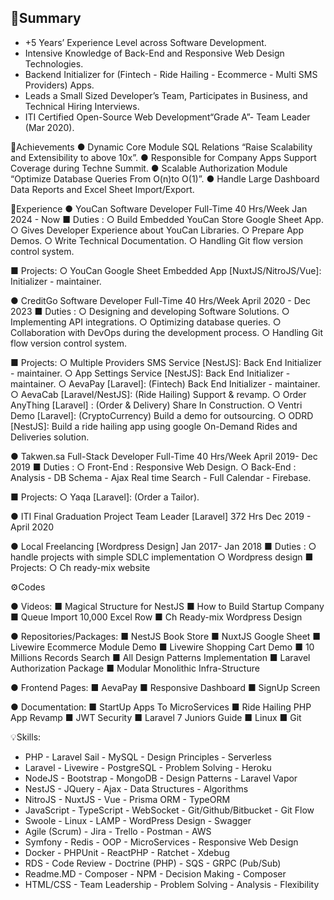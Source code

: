 ## 📜Summary

- +5 Years’ Experience Level across Software Development.
- Intensive Knowledge of Back-End and Responsive Web Design Technologies.
- Backend Initializer for (Fintech - Ride Hailing - Ecommerce - Multi SMS Providers) Apps.
- Leads a Small Sized Developer’s Team, Participates in Business, and Technical Hiring Interviews.
- ITI Certified Open-Source Web Development“Grade A”- Team Leader (Mar 2020).

🏅Achievements
● Dynamic Core Module SQL Relations “Raise Scalability and Extensibility to above 10x”.
● Responsible for Company Apps Support Coverage during Techne Summit.
● Scalable Authorization Module “Optimize Database Queries From O(n)to O(1)”.
● Handle Large Dashboard Data Reports and Excel Sheet Import/Export.

💼Experience
● YouCan Software Developer Full-Time 40 Hrs/Week Jan 2024 - Now
  ■ Duties :
    ○ Build Embedded YouCan Store Google Sheet App.
    ○ Gives Developer Experience about YouCan Libraries.
    ○ Prepare App Demos.
    ○ Write Technical Documentation.
    ○ Handling Git flow version control system.
    
  ■ Projects:
    ○ YouCan Google Sheet Embedded App [NuxtJS/NitroJS/Vue]: Initializer - maintainer.

● CreditGo Software Developer Full-Time 40 Hrs/Week April 2020 - Dec 2023
  ■ Duties :
    ○ Designing and developing Software Solutions.
    ○ Implementing API integrations.
    ○ Optimizing database queries.
    ○ Collaboration with DevOps during the development process.
    ○ Handling Git flow version control system.
    
  ■ Projects:
    ○ Multiple Providers SMS Service [NestJS]: Back End Initializer - maintainer.
    ○ App Settings Service [NestJS]: Back End Initializer - maintainer.
    ○ AevaPay [Laravel]: (Fintech) Back End Initializer - maintainer.
    ○ AevaCab [Laravel/NestJS]: (Ride Hailing) Support & revamp.
    ○ Order AnyThing [Laravel] : (Order & Delivery) Share In Construction.
    ○ Ventri Demo [Laravel]: (CryptoCurrency) Build a demo for outsourcing.
    ○ ODRD [NestJS]: Build a ride hailing app using google On-Demand Rides and Deliveries solution.

● Takwen.sa Full-Stack Developer Full-Time 40 Hrs/Week April 2019- Dec 2019
  ■ Duties :
    ○ Front-End : Responsive Web Design.
    ○ Back-End : Analysis - DB Schema - Ajax Real time Search - Full Calendar - Firebase.
    
  ■ Projects:
    ○ Yaqa [Laravel]: (Order a Tailor).

● ITI Final Graduation Project Team Leader [Laravel] 372 Hrs Dec 2019 - April 2020

● Local Freelancing [Wordpress Design] Jan 2017- Jan 2018
  ■ Duties :
    ○ handle projects with simple SDLC implementation
    ○ Wordpress design
  ■ Projects:
    ○ Ch ready-mix website

⚙️Codes

● Videos:
  ■ Magical Structure for NestJS
  ■ How to Build Startup Company
  ■ Queue Import 10,000 Excel Row
  ■ Ch Ready-mix Wordpress Design

● Repositories/Packages:
  ■ NestJS Book Store
  ■ NuxtJS Google Sheet
  ■ Livewire Ecommerce Module Demo
  ■ Livewire Shopping Cart Demo
  ■ 10 Millions Records Search
  ■ All Design Patterns Implementation
  ■ Laravel Authorization Package
  ■ Modular Monolithic Infra-Structure
  
● Frontend Pages:
  ■ AevaPay
  ■ Responsive Dashboard
  ■ SignUp Screen

● Documentation:
  ■ StartUp Apps To MicroServices
  ■ Ride Hailing PHP App Revamp
  ■ JWT Security
  ■ Laravel 7 Juniors Guide
  ■ Linux
  ■ Git

💡Skills:
- PHP - Laravel Sail - MySQL - Design Principles - Serverless
- Laravel - Livewire - PostgreSQL - Problem Solving - Heroku
- NodeJS - Bootstrap - MongoDB - Design Patterns - Laravel Vapor
- NestJS - JQuery - Ajax - Data Structures - Algorithms
- NitroJS - NuxtJS - Vue - Prisma ORM - TypeORM
- JavaScript - TypeScript - WebSocket - Git/Github/Bitbucket - Git Flow
- Swoole - Linux - LAMP - WordPress Design - Swagger
- Agile (Scrum) - Jira - Trello - Postman - AWS
- Symfony - Redis - OOP - MicroServices - Responsive Web Design
- Docker - PHPUnit - ReactPHP - Ratchet - Xdebug
- RDS - Code Review - Doctrine (PHP) - SQS - GRPC (Pub/Sub)
- Readme.MD - Composer - NPM - Decision Making - Composer
- HTML/CSS - Team Leadership - Problem Solving - Analysis - Flexibility

